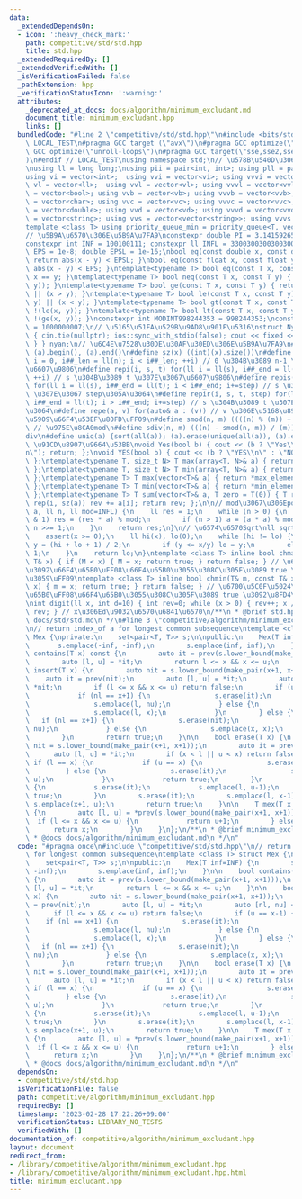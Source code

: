 ```yaml
---
data:
  _extendedDependsOn:
  - icon: ':heavy_check_mark:'
    path: competitive/std/std.hpp
    title: std.hpp
  _extendedRequiredBy: []
  _extendedVerifiedWith: []
  _isVerificationFailed: false
  _pathExtension: hpp
  _verificationStatusIcon: ':warning:'
  attributes:
    _deprecated_at_docs: docs/algorithm/minimum_excludant.md
    document_title: minimum_excludant.hpp
    links: []
  bundledCode: "#line 2 \"competitive/std/std.hpp\"\n#include <bits/stdc++.h>\n#ifndef\
    \ LOCAL_TEST\n#pragma GCC target (\"avx\")\n#pragma GCC optimize(\"O3\")\n#pragma\
    \ GCC optimize(\"unroll-loops\")\n#pragma GCC target(\"sse,sse2,sse3,ssse3,sse4,popcnt,abm,mmx,avx,tune=native\"\
    )\n#endif // LOCAL_TEST\nusing namespace std;\n// \u578B\u540D\u306E\u77ED\u7E2E\
    \nusing ll = long long;\nusing pii = pair<int, int>; using pll = pair<ll, ll>;\n\
    using vi = vector<int>;  using vvi = vector<vi>; using vvvi = vector<vvi>;\nusing\
    \ vl = vector<ll>;  using vvl = vector<vl>; using vvvl = vector<vvl>;\nusing vb\
    \ = vector<bool>; using vvb = vector<vb>; using vvvb = vector<vvb>;\nusing vc\
    \ = vector<char>; using vvc = vector<vc>; using vvvc = vector<vvc>;\nusing vd\
    \ = vector<double>; using vvd = vector<vd>; using vvvd = vector<vvd>;\nusing vs\
    \ = vector<string>; using vvs = vector<vector<string>>; using vvvs = vector<vector<vector<string>>>;\n\
    template <class T> using priority_queue_min = priority_queue<T, vector<T>, greater<T>>;\n\
    // \u5B9A\u6570\u306E\u5B9A\u7FA9\nconstexpr double PI = 3.14159265358979323;\n\
    constexpr int INF = 100100111; constexpr ll INFL = 3300300300300300491LL;\nfloat\
    \ EPS = 1e-8; double EPSL = 1e-16;\nbool eq(const double x, const double y) {\
    \ return abs(x - y) < EPSL; }\nbool eq(const float x, const float y) { return\
    \ abs(x - y) < EPS; }\ntemplate<typename T> bool eq(const T x, const T y) { return\
    \ x == y; }\ntemplate<typename T> bool neq(const T x, const T y) { return !(eq(x,\
    \ y)); }\ntemplate<typename T> bool ge(const T x, const T y) { return eq(x, y)\
    \ || (x > y); }\ntemplate<typename T> bool le(const T x, const T y) { return eq(x,\
    \ y) || (x < y); }\ntemplate<typename T> bool gt(const T x, const T y) { return\
    \ !(le(x, y)); }\ntemplate<typename T> bool lt(const T x, const T y) { return\
    \ !(ge(x, y)); }\nconstexpr int MODINT998244353 = 998244353;\nconstexpr int MODINT1000000007\
    \ = 1000000007;\n// \u5165\u51FA\u529B\u9AD8\u901F\u5316\nstruct Nyan { Nyan()\
    \ { cin.tie(nullptr); ios::sync_with_stdio(false); cout << fixed << setprecision(18);\
    \ } } nyan;\n// \u6C4E\u7528\u30DE\u30AF\u30ED\u306E\u5B9A\u7FA9\n#define all(a)\
    \ (a).begin(), (a).end()\n#define sz(x) ((int)(x).size())\n#define rep(i, n) for(ll\
    \ i = 0, i##_len = ll(n); i < i##_len; ++i) // 0 \u304B\u3089 n-1 \u307E\u3067\
    \u6607\u9806\n#define repi(i, s, t) for(ll i = ll(s), i##_end = ll(t); i < i##_end;\
    \ ++i) // s \u304B\u3089 t \u307E\u3067\u6607\u9806\n#define repis(i, s, t, step)\
    \ for(ll i = ll(s), i##_end = ll(t); i < i##_end; i+=step) // s \u304B\u3089 t\
    \ \u307E\u3067 step\u305A\u3064\n#define repir(i, s, t, step) for(ll i = ll(s),\
    \ i##_end = ll(t); i > i##_end; i+=step) // s \u304B\u3089 t \u307E\u3067 step\u305A\
    \u3064\n#define repe(a, v) for(auto& a : (v)) // v \u306E\u5168\u8981\u7D20\uFF08\
    \u5909\u66F4\u53EF\u80FD\uFF09\n#define smod(n, m) ((((n) % (m)) + (m)) % (m))\
    \ // \u975E\u8CA0mod\n#define sdiv(n, m) (((n) - smod(n, m)) / (m)) // \u975E\u8CA0\
    div\n#define uniq(a) {sort(all(a)); (a).erase(unique(all(a)), (a).end());} //\
    \ \u91CD\u8907\u9664\u53BB\nvoid Yes(bool b) { cout << (b ? \"Yes\\n\" : \"No\\\
    n\"); return; };\nvoid YES(bool b) { cout << (b ? \"YES\\n\" : \"NO\\n\"); return;\
    \ };\ntemplate<typename T, size_t N> T max(array<T, N>& a) { return *max_element(all(a));\
    \ };\ntemplate<typename T, size_t N> T min(array<T, N>& a) { return *min_element(all(a));\
    \ };\ntemplate<typename T> T max(vector<T>& a) { return *max_element(all(a));\
    \ };\ntemplate<typename T> T min(vector<T>& a) { return *min_element(all(a));\
    \ };\ntemplate<typename T> T sum(vector<T>& a, T zero = T(0)) { T rev = zero;\
    \ rep(i, sz(a)) rev += a[i]; return rev; };\n\n// mod\u3067\u306Epow\nll powm(ll\
    \ a, ll n, ll mod=INFL) {\n    ll res = 1;\n    while (n > 0) {\n        if (n\
    \ & 1) res = (res * a) % mod;\n        if (n > 1) a = (a * a) % mod;\n       \
    \ n >>= 1;\n    }\n    return res;\n}\n// \u6574\u6570Sqrt\nll sqrtll(ll x) {\n\
    \    assert(x >= 0);\n    ll hi(x), lo(0);\n    while (hi != lo) {\n        ll\
    \ y = (hi + lo + 1) / 2;\n        if (y <= x/y) lo = y;\n        else hi = y -\
    \ 1;\n    }\n    return lo;\n}\ntemplate <class T> inline bool chmax(T& M, const\
    \ T& x) { if (M < x) { M = x; return true; } return false; } // \u6700\u5927\u5024\
    \u3092\u66F4\u65B0\uFF08\u66F4\u65B0\u3055\u308C\u305F\u3089 true \u3092\u8FD4\
    \u3059\uFF09\ntemplate <class T> inline bool chmin(T& m, const T& x) { if (m >\
    \ x) { m = x; return true; } return false; } // \u6700\u5C0F\u5024\u3092\u66F4\
    \u65B0\uFF08\u66F4\u65B0\u3055\u308C\u305F\u3089 true \u3092\u8FD4\u3059\uFF09\
    \nint digit(ll x, int d=10) { int rev=0; while (x > 0) { rev++; x /= d;}; return\
    \ rev; } // x\u306Ed\u9032\u6570\u6841\u6570\n/**\n * @brief std.hpp\n * @docs\
    \ docs/std/std.md\n */\n#line 3 \"competitive/algorithm/minimum_excludant.hpp\"\
    \n// return index_of a for longest common subsequence\ntemplate <class T> struct\
    \ Mex {\nprivate:\n    set<pair<T, T>> s;\n\npublic:\n    Mex(T inf=INF) {\n \
    \       s.emplace(-inf, -inf);\n        s.emplace(inf, inf);\n    }\n\n    bool\
    \ contains(T x) const {\n        auto it = prev(s.lower_bound(make_pair(x+1, x+1)));\n\
    \        auto [l, u] = *it;\n        return l <= x && x <= u;\n    }\n\n    bool\
    \ insert(T x) {\n        auto nit = s.lower_bound(make_pair(x+1, x+1));\n    \
    \    auto it = prev(nit);\n        auto [l, u] = *it;\n        auto [nl, nu] =\
    \ *nit;\n        if (l <= x && x <= u) return false;\n        if (u == x-1) {\n\
    \            if (nl == x+1) {\n                s.erase(it);\n                s.erase(nit);\n\
    \                s.emplace(l, nu);\n            } else {\n                s.erase(it);\n\
    \                s.emplace(l, x);\n            }\n        } else {\n         \
    \   if (nl == x+1) {\n                s.erase(nit);\n                s.emplace(x,\
    \ nu);\n            } else {\n                s.emplace(x, x);\n            }\n\
    \        }\n        return true;\n    }\n\n    bool erase(T x) {\n        auto\
    \ nit = s.lower_bound(make_pair(x+1, x+1));\n        auto it = prev(nit);\n  \
    \      auto [l, u] = *it;\n        if (x < l || u < x) return false;\n       \
    \ if (l == x) {\n            if (u == x) {\n                s.erase(it);\n   \
    \         } else {\n                s.erase(it);\n                s.emplace(l+1,\
    \ u);\n            }\n            return true;\n        }\n        if (u == x)\
    \ {\n            s.erase(it);\n            s.emplace(l, u-1);\n            return\
    \ true;\n        }\n        s.erase(it);\n        s.emplace(l, x-1);\n       \
    \ s.emplace(x+1, u);\n        return true;\n    }\n\n    T mex(T x = 0) const\
    \ {\n        auto [l, u] = *prev(s.lower_bound(make_pair(x+1, x+1)));\n      \
    \  if (l <= x && x <= u) {\n            return u+1;\n        } else {\n      \
    \      return x;\n        }\n    }\n};\n/**\n * @brief minimum_excludant.hpp\n\
    \ * @docs docs/algorithm/minimum_excludant.md\n */\n"
  code: "#pragma once\n#include \"competitive/std/std.hpp\"\n// return index_of a\
    \ for longest common subsequence\ntemplate <class T> struct Mex {\nprivate:\n\
    \    set<pair<T, T>> s;\n\npublic:\n    Mex(T inf=INF) {\n        s.emplace(-inf,\
    \ -inf);\n        s.emplace(inf, inf);\n    }\n\n    bool contains(T x) const\
    \ {\n        auto it = prev(s.lower_bound(make_pair(x+1, x+1)));\n        auto\
    \ [l, u] = *it;\n        return l <= x && x <= u;\n    }\n\n    bool insert(T\
    \ x) {\n        auto nit = s.lower_bound(make_pair(x+1, x+1));\n        auto it\
    \ = prev(nit);\n        auto [l, u] = *it;\n        auto [nl, nu] = *nit;\n  \
    \      if (l <= x && x <= u) return false;\n        if (u == x-1) {\n        \
    \    if (nl == x+1) {\n                s.erase(it);\n                s.erase(nit);\n\
    \                s.emplace(l, nu);\n            } else {\n                s.erase(it);\n\
    \                s.emplace(l, x);\n            }\n        } else {\n         \
    \   if (nl == x+1) {\n                s.erase(nit);\n                s.emplace(x,\
    \ nu);\n            } else {\n                s.emplace(x, x);\n            }\n\
    \        }\n        return true;\n    }\n\n    bool erase(T x) {\n        auto\
    \ nit = s.lower_bound(make_pair(x+1, x+1));\n        auto it = prev(nit);\n  \
    \      auto [l, u] = *it;\n        if (x < l || u < x) return false;\n       \
    \ if (l == x) {\n            if (u == x) {\n                s.erase(it);\n   \
    \         } else {\n                s.erase(it);\n                s.emplace(l+1,\
    \ u);\n            }\n            return true;\n        }\n        if (u == x)\
    \ {\n            s.erase(it);\n            s.emplace(l, u-1);\n            return\
    \ true;\n        }\n        s.erase(it);\n        s.emplace(l, x-1);\n       \
    \ s.emplace(x+1, u);\n        return true;\n    }\n\n    T mex(T x = 0) const\
    \ {\n        auto [l, u] = *prev(s.lower_bound(make_pair(x+1, x+1)));\n      \
    \  if (l <= x && x <= u) {\n            return u+1;\n        } else {\n      \
    \      return x;\n        }\n    }\n};\n/**\n * @brief minimum_excludant.hpp\n\
    \ * @docs docs/algorithm/minimum_excludant.md\n */\n"
  dependsOn:
  - competitive/std/std.hpp
  isVerificationFile: false
  path: competitive/algorithm/minimum_excludant.hpp
  requiredBy: []
  timestamp: '2023-02-28 17:22:26+09:00'
  verificationStatus: LIBRARY_NO_TESTS
  verifiedWith: []
documentation_of: competitive/algorithm/minimum_excludant.hpp
layout: document
redirect_from:
- /library/competitive/algorithm/minimum_excludant.hpp
- /library/competitive/algorithm/minimum_excludant.hpp.html
title: minimum_excludant.hpp
---
```

